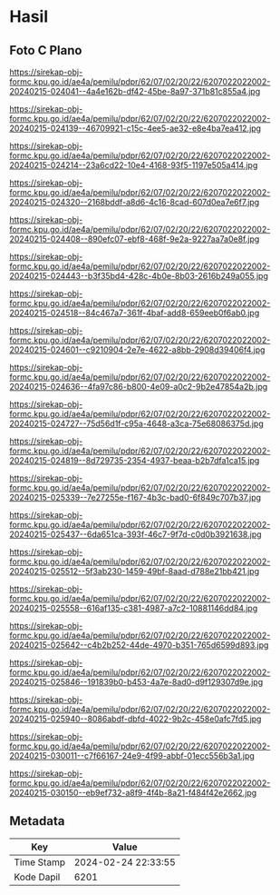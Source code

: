 # Hasil

## Foto C Plano

https://sirekap-obj-formc.kpu.go.id/ae4a/pemilu/pdpr/62/07/02/20/22/6207022022002-20240215-024041--4a4e162b-df42-45be-8a97-371b81c855a4.jpg

https://sirekap-obj-formc.kpu.go.id/ae4a/pemilu/pdpr/62/07/02/20/22/6207022022002-20240215-024139--46709921-c15c-4ee5-ae32-e8e4ba7ea412.jpg

https://sirekap-obj-formc.kpu.go.id/ae4a/pemilu/pdpr/62/07/02/20/22/6207022022002-20240215-024214--23a6cd22-10e4-4168-93f5-1197e505a414.jpg

https://sirekap-obj-formc.kpu.go.id/ae4a/pemilu/pdpr/62/07/02/20/22/6207022022002-20240215-024320--2168bddf-a8d6-4c16-8cad-607d0ea7e6f7.jpg

https://sirekap-obj-formc.kpu.go.id/ae4a/pemilu/pdpr/62/07/02/20/22/6207022022002-20240215-024408--890efc07-ebf8-468f-9e2a-9227aa7a0e8f.jpg

https://sirekap-obj-formc.kpu.go.id/ae4a/pemilu/pdpr/62/07/02/20/22/6207022022002-20240215-024443--b3f35bd4-428c-4b0e-8b03-2616b249a055.jpg

https://sirekap-obj-formc.kpu.go.id/ae4a/pemilu/pdpr/62/07/02/20/22/6207022022002-20240215-024518--84c467a7-361f-4baf-add8-659eeb0f6ab0.jpg

https://sirekap-obj-formc.kpu.go.id/ae4a/pemilu/pdpr/62/07/02/20/22/6207022022002-20240215-024601--c9210904-2e7e-4622-a8bb-2908d39406f4.jpg

https://sirekap-obj-formc.kpu.go.id/ae4a/pemilu/pdpr/62/07/02/20/22/6207022022002-20240215-024636--4fa97c86-b800-4e09-a0c2-9b2e47854a2b.jpg

https://sirekap-obj-formc.kpu.go.id/ae4a/pemilu/pdpr/62/07/02/20/22/6207022022002-20240215-024727--75d56d1f-c95a-4648-a3ca-75e68086375d.jpg

https://sirekap-obj-formc.kpu.go.id/ae4a/pemilu/pdpr/62/07/02/20/22/6207022022002-20240215-024819--8d729735-2354-4937-beaa-b2b7dfa1ca15.jpg

https://sirekap-obj-formc.kpu.go.id/ae4a/pemilu/pdpr/62/07/02/20/22/6207022022002-20240215-025339--7e27255e-f167-4b3c-bad0-6f849c707b37.jpg

https://sirekap-obj-formc.kpu.go.id/ae4a/pemilu/pdpr/62/07/02/20/22/6207022022002-20240215-025437--6da651ca-393f-46c7-9f7d-c0d0b3921638.jpg

https://sirekap-obj-formc.kpu.go.id/ae4a/pemilu/pdpr/62/07/02/20/22/6207022022002-20240215-025512--5f3ab230-1459-49bf-8aad-d788e21bb421.jpg

https://sirekap-obj-formc.kpu.go.id/ae4a/pemilu/pdpr/62/07/02/20/22/6207022022002-20240215-025558--616af135-c381-4987-a7c2-10881146dd84.jpg

https://sirekap-obj-formc.kpu.go.id/ae4a/pemilu/pdpr/62/07/02/20/22/6207022022002-20240215-025642--c4b2b252-44de-4970-b351-765d6599d893.jpg

https://sirekap-obj-formc.kpu.go.id/ae4a/pemilu/pdpr/62/07/02/20/22/6207022022002-20240215-025846--191839b0-b453-4a7e-8ad0-d9f129307d9e.jpg

https://sirekap-obj-formc.kpu.go.id/ae4a/pemilu/pdpr/62/07/02/20/22/6207022022002-20240215-025940--8086abdf-dbfd-4022-9b2c-458e0afc7fd5.jpg

https://sirekap-obj-formc.kpu.go.id/ae4a/pemilu/pdpr/62/07/02/20/22/6207022022002-20240215-030011--c7f66167-24e9-4f99-abbf-01ecc556b3a1.jpg

https://sirekap-obj-formc.kpu.go.id/ae4a/pemilu/pdpr/62/07/02/20/22/6207022022002-20240215-030150--eb9ef732-a8f9-4f4b-8a21-f484f42e2662.jpg


## Metadata

| Key        | Value               |
| ---------- | ------------------- |
| Time Stamp | 2024-02-24 22:33:55 |
| Kode Dapil | 6201                |



